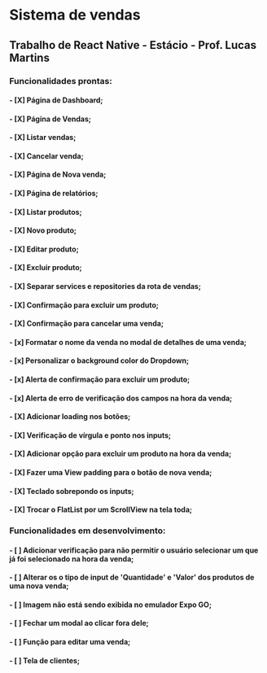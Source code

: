 # Sistema de vendas

## Trabalho de React Native - Estácio - Prof. Lucas Martins

### Funcionalidades prontas: 
  #### - [X] Página de Dashboard;
  #### - [X] Página de Vendas;
  #### - [X] Listar vendas;
  #### - [X] Cancelar venda;
  #### - [X] Página de Nova venda;
  #### - [X] Página de relatórios;
  #### - [X] Listar produtos;
  #### - [X] Novo produto;
  #### - [X] Editar produto;
  #### - [X] Excluir produto;
  #### - [X] Separar services e repositories da rota de vendas;
  #### - [X] Confirmação para excluir um produto;
  #### - [X] Confirmação para cancelar uma venda;
  #### - [x] Formatar o nome da venda no modal de detalhes de uma venda;
  #### - [x] Personalizar o background color do Dropdown;
  #### - [x] Alerta de confirmação para excluir um produto;
  #### - [x] Alerta de erro de verificação dos campos na hora da venda;
  #### - [X] Adicionar loading nos botões;
  #### - [X] Verificação de vírgula e ponto nos inputs;
  #### - [X] Adicionar opção para excluir um produto na hora da venda;
  #### - [X] Fazer uma View padding para o botão de nova venda;
  #### - [X] Teclado sobrepondo os inputs;
  #### - [X] Trocar o FlatList por um ScrollView na tela toda;

### Funcionalidades em desenvolvimento:
  #### - [ ] Adicionar verificação para não permitir o usuário selecionar um que já foi selecionado na hora da venda;
  #### - [ ] Alterar os o tipo de input de 'Quantidade' e 'Valor' dos produtos de uma nova venda;
  #### - [ ] Imagem não está sendo exibida no emulador Expo GO;
  #### - [ ] Fechar um modal ao clicar fora dele;

  #### - [ ] Função para editar uma venda;
  #### - [ ] Tela de clientes;
  